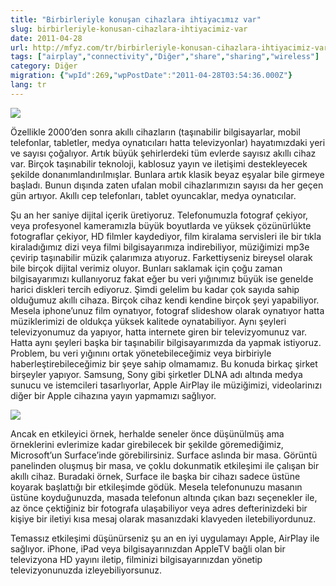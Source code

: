 ```yaml
---
title: "Birbirleriyle konuşan cihazlara ihtiyacımız var"
slug: birbirleriyle-konusan-cihazlara-ihtiyacimiz-var
date: 2011-04-28
url: http://mfyz.com/tr/birbirleriyle-konusan-cihazlara-ihtiyacimiz-var/
tags: ["airplay","connectivity","Diğer","share","sharing","wireless"]
category: Diğer
migration: {"wpId":269,"wpPostDate":"2011-04-28T03:54:36.000Z"}
lang: tr
---
```


![](/images/archive/tr/2011/04/airplay.jpg)

Özellikle 2000’den sonra akıllı cihazların (taşınabilir bilgisayarlar, mobil telefonlar, tabletler, medya oynatıcıları hatta televizyonlar) hayatımızdaki yeri ve sayısı çoğalıyor. Artık büyük şehirlerdeki tüm evlerde sayısız akıllı cihaz var. Birçok taşınabilir teknoloji, kablosuz yayın ve iletişimi destekleyecek şekilde donanımlandırılmışlar. Bunlara artık klasik beyaz eşyalar bile girmeye başladı. Bunun dışında zaten ufalan mobil cihazlarımızın sayısı da her geçen gün artıyor. Akıllı cep telefonları, tablet oyuncaklar, medya oynatıcılar.

Şu an her saniye dijital içerik üretiyoruz. Telefonumuzla fotograf çekiyor, veya profesyonel kameramızla büyük boyutlarda ve yüksek çözünürlükte fotograflar çekiyor, HD filmler kaydediyor, film kiralama servisleri ile bir tıkla kiraladığımız dizi veya filmi bilgisayarımıza indirebiliyor, müziğimizi mp3e çevirip taşınabilir müzik çalarımıza atıyoruz. Farkettiyseniz bireysel olarak bile birçok dijital verimiz oluyor. Bunları saklamak için çoğu zaman bilgisayarımızı kullanıyoruz fakat eğer bu veri yığınımız büyük ise genelde harici diskleri tercih ediyoruz. Şimdi gelelim bu kadar çok sayıda sahip olduğumuz akıllı cihaza. Birçok cihaz kendi kendine birçok şeyi yapabiliyor. Mesela iphone’unuz film oynatıyor, fotograf slideshow olarak oynatıyor hatta müziklerimizi de oldukça yüksek kalitede oynatabiliyor. Aynı şeyleri televizyonumuz da yapıyor, hatta internete giren bir televizyomunuz var. Hatta aynı şeyleri başka bir taşınabilir bilgisayarımızda da yapmak istiyoruz. Problem, bu veri yığınını ortak yönetebileceğimiz veya birbiriyle haberleştirebileceğimiz bir şeye sahip olmamamız. Bu konuda birkaç şirket birşeyler yapıyor. Samsung, Sony gibi şirketler DLNA adı altında medya sunucu ve istemcileri tasarlıyorlar, Apple AirPlay ile müziğimizi, videolarinızı diğer bir Apple cihazına yayın yapmamızı sağlıyor.

![](/images/archive/tr/2011/04/surface.jpg)

Ancak en etkileyici örnek, herhalde seneler önce düşünülmüş ama örneklerini evlerimize kadar girebilecek bir şekilde göremediğimiz, Microsoft’un Surface’inde görebilirsiniz. Surface aslında bir masa. Görüntü panelinden oluşmuş bir masa, ve çoklu dokunmatik etkileşimi ile çalışan bir akıllı cihaz. Buradaki örnek, Surface ile başka bir cihazı sadece üstüne koyarak başlattığı bir etkileşimde gödük. Mesela telefonunuzu masanın üstüne koyduğunuzda, masada telefonun altında çıkan bazı seçenekler ile, az önce çektiğiniz bir fotografa ulaşabiliyor veya adres defterinizdeki bir kişiye bir iletiyi kısa mesaj olarak masanızdaki klavyeden iletebiliyordunuz.

Temassız etkileşimi düşünürseniz şu an en iyi uygulamayı Apple, AirPlay ile sağlıyor. iPhone, iPad veya bilgisayarınızdan AppleTV bağli olan bir televizyona HD yayını iletip, filminizi bilgisayarınızdan yönetip televizyonunuzda izleyebiliyorsunuz.
